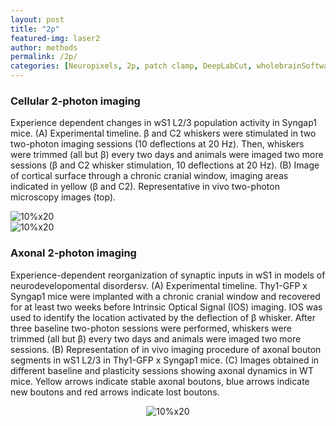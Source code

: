 ```yaml
---
layout: post
title: "2p"
featured-img: laser2
author: methods
permalink: /2p/
categories: [Neuropixels, 2p, patch clamp, DeepLabCut, wholebrainSoftware, HTS]
---
```


### Cellular 2-photon imaging 

Experience dependent changes in wS1 L2/3 population activity  in Syngap1 mice. (A) Experimental timeline. β and C2 whiskers were stimulated in two two-photon imaging sessions (10 deflections at 20 Hz). Then, whiskers were trimmed (all but β) every two days and animals were imaged two more sessions (β and C2 whisker stimulation, 10 deflections at 20 Hz). (B) Image of cortical surface through a chronic cranial window, imaging areas indicated in yellow (β and C2). Representative in vivo two-photon microscopy images (top).  


<div class="row">
<div class="column"><img
alt="10%x20"
src="{{ site.url }}{{ site.baseurl }}/assets/img/tools/2pJPGcellular.jpg"
data-src="{{ site.url }}{{ site.baseurl }}/assets/img/tools/2pJPGcellular.jpg"
class="lazyload" />
</div>
<div class="column"><img
alt="10%x20"
src="{{ site.url }}{{ site.baseurl }}/assets/img/gif/2pMovie.gif"
data-src="{{ site.url }}{{ site.baseurl }}/assets/img/gif/2pMovie.gif"
class="lazyload" />
</div>
</div>	  

  
  

### Axonal 2-photon imaging 

Experience-dependent reorganization of synaptic inputs in wS1 in models of neurodevelopomental disordersv. (A) Experimental timeline. Thy1-GFP x Syngap1 mice were implanted with a chronic cranial window and recovered for at least two weeks before Intrinsic Optical Signal (IOS) imaging. IOS was used to identify the location activated by the deflection of β whisker. After three baseline two-photon sessions were performed, whiskers were trimmed (all but β) every two days and animals were imaged two more sessions. (B) Representation of in vivo imaging procedure of axonal bouton segments in wS1 L2/3 in Thy1-GFP x Syngap1 mice. (C) Images obtained in different baseline and plasticity sessions showing axonal dynamics in WT mice. Yellow arrows indicate stable axonal boutons, blue arrows indicate new boutons and red arrows indicate lost boutons.

 <div style="text-align:center"><img
alt="10%x20"
src="{{ site.url }}{{ site.baseurl }}/assets/img/tools/axon2p.jpg"
data-src="{{ site.url }}{{ site.baseurl }}/assets/img/tools/axon2p.jpg"
class="lazyload" />
</div>


